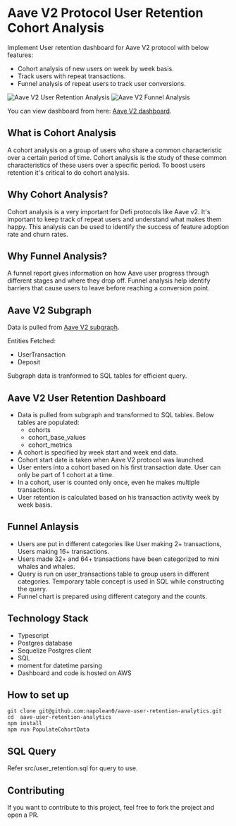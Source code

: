# Aave V2 Protocol User Retention Cohort Analysis

Implement User retention dashboard for Aave V2 protocol with below features:
* Cohort analysis of new users on week by week basis.
* Track users with repeat transactions.
* Funnel analysis of repeat users to track user conversions.

![Aave V2 User Retention Analysis](https://github.com/napolean0/aave-user-retention-analytics/blob/main/src/img/cohort_analysis.png)
![Aave V2 Funnel Analysis](https://github.com/napolean0/aave-user-retention-analytics/blob/main/src/img/funnel_analysis.png)

You can view dashboard from here: [Aave V2 dashboard](https://analytics.dappquery.com/public/dashboard/4bb1aed2-d1c4-4da2-9d9c-5cd2de020047).

## What is Cohort Analysis

A cohort analysis on a group of users who share a common characteristic over a certain period of time. Cohort analysis is the study of these common characteristics of these users over a specific period. To boost users retention it's critical to do cohort analysis.

## Why Cohort Analysis?

Cohort analysis is a very important for Defi protocols like Aave v2. It's important to keep track of repeat users and understand what makes them happy. This analysis can be used to identify the success of feature adoption rate and churn rates.

## Why Funnel Analysis?

A funnel report gives information on how Aave user progress through different stages and where they drop off. Funnel analysis help identify barriers that cause users to leave before reaching a conversion point.

## Aave V2 Subgraph

Data is pulled from [Aave V2 subgraph](https://api.thegraph.com/subgraphs/name/aave/protocol-v2).

Entities Fetched:
* UserTransaction
* Deposit

Subgraph data is tranformed to SQL tables for efficient query.

## Aave V2 User Retention Dashboard

* Data is pulled from subgraph and transformed to SQL tables. Below tables are populated:
    * cohorts
    * cohort_base_values
    * cohort_metrics
* A cohort is specified by week start and week end data.
* Cohort start date is taken when Aave V2 protocol was launched.
* User enters into a cohort based on his first transaction date. User can only be part of 1 cohort at a time.
* In a cohort, user is counted only once, even he makes multiple transactions.
* User retention is calculated based on his transaction activity week by week basis.

## Funnel Anlaysis
* Users are put in different categories like User making 2+ transactions, Users making 16+ transactions.
* Users made 32+ and 64+ transactions have been categorized to mini whales and whales.
* Query is run on user_transactions table to group users in different categories. Temporary table concept is used in SQL while constructing the query.
* Funnel chart is prepared using different category and the counts.

## Technology Stack

* Typescript
* Postgres database
* Sequelize Postgres client
* SQL
* moment for datetime parsing
* Dashboard and code is hosted on AWS

## How to set up

```
git clone git@github.com:napolean0/aave-user-retention-analytics.git
cd  aave-user-retention-analytics
npm install
npm run PopulateCohortData
```

## SQL Query

Refer src/user_retention.sql for query to use.

## Contributing

If you want to contribute to this project, feel free to fork the project and open a PR.
